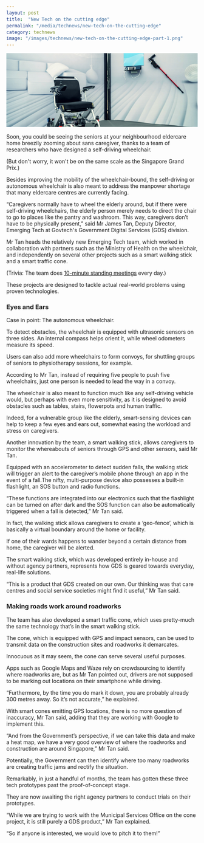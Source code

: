 ```yaml
---
layout: post
title:  "New Tech on the cutting edge"
permalink: "/media/technews/new-tech-on-the-cutting-edge"
category: technews
image: "/images/technews/new-tech-on-the-cutting-edge-part-1.png"
---
```


![new Tech on the cutting edge](/images/technews/new-tech-on-the-cutting-edge-part-1.png)

Soon, you could be seeing the seniors at your neighbourhood eldercare home breezily zooming about sans caregiver, thanks to a team of researchers who have designed a self-driving wheelchair.

(But don't worry, it won't be on the same scale as the Singapore Grand Prix.)

Besides improving the mobility of the wheelchair-bound, the self-driving or autonomous wheelchair is also meant to address the manpower shortage that many eldercare centres are currently facing.

“Caregivers normally have to wheel the elderly around, but if there were self-driving wheelchairs, the elderly person merely needs to direct the chair to go to places like the pantry and washroom. This way, caregivers don’t have to be physically present,” said Mr James Tan, Deputy Director, Emerging Tech at Govtech's Government Digital Services (GDS) division.

Mr Tan heads the relatively new Emerging Tech team, which worked in collaboration with partners such as the Ministry of Health on the wheelchair, and independently on several other projects such as a smart walking stick and a smart traffic cone.

(Trivia: The team does [10-minute standing meetings](https://www.tech.gov.sg/technews/people/2016/10/standing-up-for-helpful-tech) every day.)

These projects are designed to tackle actual real-world problems using proven technologies.

### **Eyes and Ears**
Case in point: The autonomous wheelchair.

To detect obstacles, the wheelchair is equipped with ultrasonic sensors on three sides. An internal compass helps orient it, while wheel odometers measure its speed.

Users can also add more wheelchairs to form convoys, for shuttling groups of seniors to physiotherapy sessions, for example.

According to Mr Tan, instead of requiring five people to push five wheelchairs, just one person is needed to lead the way in a convoy.

The wheelchair is also meant to function much like any self-driving vehicle would, but perhaps with even more sensitivity, as it is designed to avoid obstacles such as tables, stairs, flowerpots and human traffic.

Indeed, for a vulnerable group like the elderly, smart-sensing devices can help to keep a few eyes and ears out, somewhat easing the workload and stress on caregivers.

Another innovation by the team, a smart walking stick, allows caregivers to monitor the whereabouts of seniors through GPS and other sensors, said Mr Tan.

Equipped with an accelerometer to detect sudden falls, the walking stick will trigger an alert to the caregiver’s mobile phone through an app in the event of a fall.The nifty, multi-purpose device also possesses a built-in flashlight, an SOS button and radio functions.

“These functions are integrated into our electronics such that the flashlight can be turned on after dark and the SOS function can also be automatically triggered when a fall is detected,” Mr Tan said.

In fact, the walking stick allows caregivers to create a ‘geo-fence’, which is basically a virtual boundary around the home or facility.

If one of their wards happens to wander beyond a certain distance from home, the caregiver will be alerted.

The smart walking stick, which was developed entirely in-house and without agency partners, represents how GDS is geared towards everyday, real-life solutions.

“This is a product that GDS created on our own. Our thinking was that care centres and social service societies might find it useful,” Mr Tan said.

### **Making roads work around roadworks**
The team has also developed a smart traffic cone, which uses pretty-much the same technology that’s in the smart walking stick.

The cone, which is equipped with GPS and impact sensors, can be used to transmit data on the construction sites and roadworks it demarcates.

Innocuous as it may seem, the cone can serve several useful purposes.

Apps such as Google Maps and Waze rely on crowdsourcing to identify where roadworks are, but as Mr Tan pointed out, drivers are not supposed to be marking out locations on their smartphone while driving.

“Furthermore, by the time you do mark it down, you are probably already 300 metres away. So it’s not accurate,” he explained.

With smart cones emitting GPS locations, there is no more question of inaccuracy, Mr Tan said, adding that they are working with Google to implement this.

“And from the Government’s perspective, if we can take this data and make a heat map, we have a very good overview of where the roadworks and construction are around Singapore,” Mr Tan said.

Potentially, the Government can then identify where too many roadworks are creating traffic jams and rectify the situation.

Remarkably, in just a handful of months, the team has gotten these three tech prototypes past the proof-of-concept stage.

They are now awaiting the right agency partners to conduct trials on their prototypes.

“While we are trying to work with the Municipal Services Office on the cone project, it is still purely a GDS product,” Mr Tan explained.

“So if anyone is interested, we would love to pitch it to them!”

